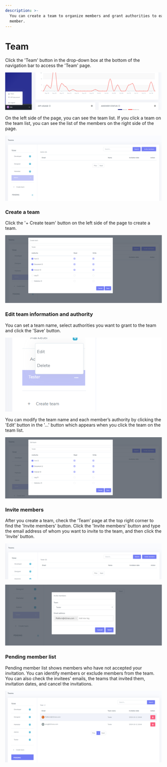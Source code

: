 ```yaml
---
description: >-
  You can create a team to organize members and grant authorities to each
  member.
---
```


# Team

Click the 'Team' button in the drop-down box at the bottom of the navigation bar to access the 'Team' page.

![&apos;Team&apos; button at the bottom of the navigation bar](../.gitbook/assets/image%20%285%29.png)

On the left side of the page, you can see the team list. If you click a team on the team list, you can see the list of the members on the right side of the page.

![&apos;Team&apos; page](../.gitbook/assets/image%20%2885%29.png)

### Create a team

Click the '+ Create team' button on the left side of the page to create a team.

![&apos;Create team&apos; modal](../.gitbook/assets/image%20%2853%29.png)

### Edit team information and authority

You can set a team name, select authorities you want to grant to the team and click the 'Save' button.

![Team management](../.gitbook/assets/image%20%2840%29.png)

You can modify the team name and each member’s authority by clicking the 'Edit' button in the '…' button which appears when you click the team on the team list.

![&apos;Edit team&apos; modal](../.gitbook/assets/image%20%2887%29.png)

### Invite members

After you create a team, check the ‘Team’ page at the top right corner to find the 'Invite members' button. Click the 'Invite members' button and type the email address of whom you want to invite to the team, and then click the 'Invite' button.

![Invite members button](../.gitbook/assets/image%20%2819%29.png)

![&apos;Invite member&apos; modal](../.gitbook/assets/image%20%2827%29.png)

### Pending member list

Pending member list shows members who have not accepted your invitation. You can identify members or exclude members from the team. You can also check the invitees' emails, the teams that invited them, invitation dates, and cancel the invitations.

![&apos;Pending member list&apos; page](../.gitbook/assets/image%20%2878%29.png)

  
  


